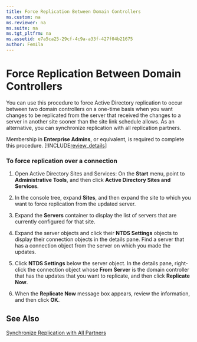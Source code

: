 ```yaml
---
title: Force Replication Between Domain Controllers
ms.custom: na
ms.reviewer: na
ms.suite: na
ms.tgt_pltfrm: na
ms.assetid: e7a5ca25-29cf-4c9a-a33f-427f04b21675
author: Femila
---
```

# Force Replication Between Domain Controllers
  You can use this procedure to force Active Directory replication to occur between two domain controllers on a one\-time basis when you want changes to be replicated from the server that received the changes to a server in another site sooner than the site link schedule allows. As an alternative, you can synchronize replication with all replication partners.  
  
 Membership in **Enterprise Admins**, or equivalent, is required to complete this procedure. [!INCLUDE[review_details](../Token/review_details_md.md)]  
  
### To force replication over a connection  
  
1.  Open Active Directory Sites and Services: On the **Start** menu, point to **Administrative Tools**, and then click **Active Directory Sites and Services**.  
  
2.  In the console tree, expand **Sites**, and then expand the site to which you want to force replication from the updated server.  
  
3.  Expand the **Servers** container to display the list of servers that are currently configured for that site.  
  
4.  Expand the server objects and click their **NTDS Settings** objects to display their connection objects in the details pane. Find a server that has a connection object from the server on which you made the updates.  
  
5.  Click **NTDS Settings** below the server object. In the details pane, right\-click the connection object whose **From Server** is the domain controller that has the updates that you want to replicate, and then click **Replicate Now**.  
  
6.  When the **Replicate Now** message box appears, review the information, and then click **OK**.  
  
## See Also  
 [Synchronize Replication with All Partners](../Topic/Synchronize-Replication-with-All-Partners.md)  
  
  